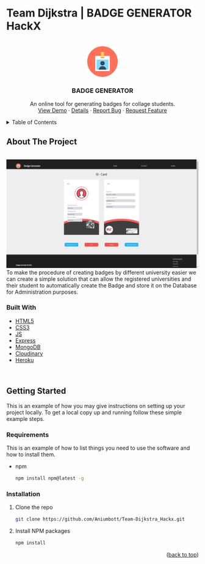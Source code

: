 # Team Dijkstra | BADGE GENERATOR **HackX**
<div id="top"></div>


<!-- PROJECT LOGO -->
<br />
<div align="center">
  <a href="https://github.com/Aniumbott/Team-Dijkstra_Hackx">
    <img src="/public/images/logo.svg" alt="Logo" width="80" height="80">
  </a>

<h3 align="center">BADGE GENERATOR</h3>

  <p align="center">
    An online tool for generating badges for collage students.
    <br>
    <a href="https://badge99.herokuapp.com/">View Demo</a>
    ·
    <a href="https://docs.google.com/presentation/d/1BjKXr5ULZtTp2cAIa-S0Ljvc82nfIJmwdReBrJCInA4/edit#slide=id.gf79f069ebf_0_6">Details</a>
    ·
    <a href="https://github.com/Aniumbott/Team-Dijkstra_Hackx/issues">Report Bug</a>
    ·
    <a href="https://github.com/Aniumbott/Team-Dijkstra_Hackx/issues">Request Feature</a>
  </p>
</div>



<!-- TABLE OF CONTENTS -->
<details>
  <summary>Table of Contents</summary>
  <ol>
    <li>
      <a href="#about-the-project">About The Project</a>
      <ul>
        <li><a href="#built-with">Built With</a></li>
      </ul>
    </li>
    <li>
      <a href="#getting-started">Getting Started</a>
      <ul>
        <li><a href="#prerequisites">Prerequisites</a></li>
        <li><a href="#installation">Installation</a></li>
      </ul>
    </li>
  </ol>
</details>



<!-- ABOUT THE PROJECT -->
## About The Project
<br>
<img width=1920 src="https://github.com/Aniumbott/Team-Dijkstra_Hackx/blob/master/public/images/badge-generator.png"> 
To make the procedure of creating badges by different university easier we can create a simple solution that can allow the registered universities and their student to automatically create the Badge and store it on the Database for Administration purposes.


### Built With
* [HTML5]()
* [CSS3]()
* [JS](https://www.javascript.com/)
* [Express](https://expressjs.com/)
* [MongoDB](https://www.mongodb.com/)
* [Cloudinary](https://cloudinary.com/)
* [Heroku](https://www.heroku.com/)
<br>

<!-- GETTING STARTED -->
## Getting Started
This is an example of how you may give instructions on setting up your project locally.
To get a local copy up and running follow these simple example steps.


### Requirements
This is an example of how to list things you need to use the software and how to install them.
* npm
  ```sh
  npm install npm@latest -g
  ```

### Installation

1. Clone the repo
   ```sh
   git clone https://github.com/Aniumbott/Team-Dijkstra_Hackx.git
   ```
2. Install NPM packages
   ```sh
   npm install
   ```

<p align="right">(<a href="#top">back to top</a>)</p>
